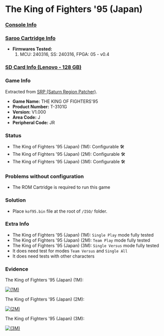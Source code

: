 # The King of Fighters '95 (Japan)

### [Console Info](../../../../../Info/Consoles/VA13/README.md)

### [Saroo Cartridge Info](../../../../../Info/Cartridges/RetroGameParadiseStore/1.32F/README.md)

- <b>Firmwares Tested:</b>
  1. MCU: 240316, SS: 240316, FPGA: 05 - v0.4

### [SD Card Info (Lenovo - 128 GB)](../../../../../Info/SdCards/Lenovo/128GB/fat32/README.md)

### Game Info

Extracted from [SRP (Saturn Region Patcher)](https://segaxtreme.net/resources/saturn-region-patcher.81/download).

- <b>Game Name:</b> THE KING OF FIGHTERS'95
- <b>Product Number:</b> T-3101G
- <b>Version:</b> V1.000
- <b>Area Code:</b> J
- <b>Peripheral Code:</b> JR

### Status

- The King of Fighters '95 (Japan) (1M): Configurable :hammer_and_wrench:
- The King of Fighters '95 (Japan) (2M): Configurable :hammer_and_wrench:
- The King of Fighters '95 (Japan) (3M): Configurable :hammer_and_wrench:

### Problems without configuration

- The ROM Cartridge is required to run this game

### Solution

- Place `kof95.bin` file at the root of `/ISO/` folder.

### Extra Info

- The King of Fighters '95 (Japan) (1M): `Single Play` mode fully tested
- The King of Fighters '95 (Japan) (2M): `Team Play` mode fully tested
- The King of Fighters '95 (Japan) (3M): `Single Versus` mode fully tested
- It does need test for modes `Team Versus` and `Single All`
- It does need tests with other characters

### Evidence

The King of Fighters '95 (Japan) (1M):

[![ (1M)](https://img.youtube.com/vi/qw4-0eAUuAU/0.jpg)](https://www.youtube.com/watch?v=qw4-0eAUuAU)

The King of Fighters '95 (Japan) (2M):

[![ (2M)](https://img.youtube.com/vi/yW5msfv-iIE/0.jpg)](https://www.youtube.com/watch?v=yW5msfv-iIE)

The King of Fighters '95 (Japan) (3M):

[![ (3M)](https://img.youtube.com/vi/mHGZiVAWALE/0.jpg)](https://www.youtube.com/watch?v=mHGZiVAWALE)
